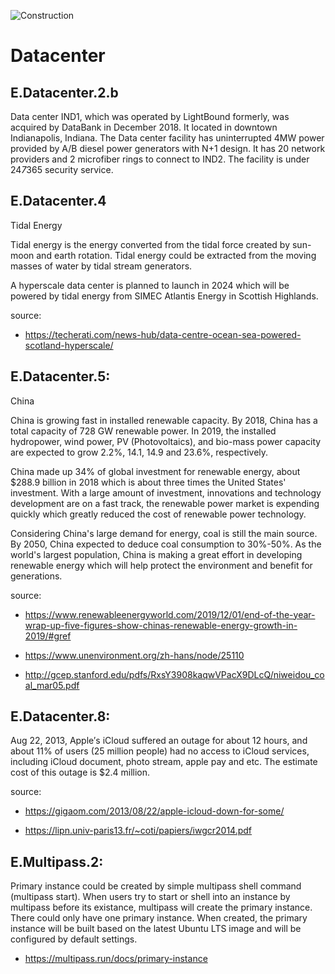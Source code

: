 ![Construction](images/construction.png)

# Datacenter

## E.Datacenter.2.b

Data center IND1, which was operated by LightBound formerly, was acquired by DataBank in December 2018. It located in downtown Indianapolis, Indiana. The Data center facility has uninterrupted 4MW power provided by A/B diesel power generators with N+1 design. It has 20 network providers and 2 microfiber rings to connect to IND2. The facility is under 24*7*365 security service.

## E.Datacenter.4

Tidal Energy

Tidal energy is the energy converted from the tidal force created by sun-moon and earth rotation. Tidal energy could be extracted from the moving masses of water by tidal stream generators.

A hyperscale data center is planned to launch in 2024 which will be powered by tidal energy from SIMEC Atlantis Energy in Scottish Highlands. 

source: 
* <https://techerati.com/news-hub/data-centre-ocean-sea-powered-scotland-hyperscale/> 

## E.Datacenter.5:

China

China is growing fast in installed renewable capacity. By 2018, China has a total capacity of 728 GW renewable power. In 2019, the installed hydropower, wind power, PV (Photovoltaics), and bio-mass power capacity are expected to grow 2.2%, 14.1, 14.9 and 23.6%, respectively.

China made up 34% of global investment for renewable energy, about $288.9 billion in 2018 which is about three times the United States' investment. With a large amount of investment, innovations and technology development are on a fast track, the renewable power market is expending quickly which greatly reduced the cost of renewable power technology.

Considering China's large demand for energy, coal is still the main source. By 2050, China expected to deduce coal consumption to 30%-50%. As the world's largest population, China is making a great effort in developing renewable energy which will help protect the environment and benefit for generations. 


source:

* <https://www.renewableenergyworld.com/2019/12/01/end-of-the-year-wrap-up-five-figures-show-chinas-renewable-energy-growth-in-2019/#gref>

* <https://www.unenvironment.org/zh-hans/node/25110>

* <http://gcep.stanford.edu/pdfs/RxsY3908kaqwVPacX9DLcQ/niweidou_coal_mar05.pdf>

## E.Datacenter.8:

Aug 22, 2013, Apple′s iCloud suffered an outage for about 12 hours, and about 11% of users (25 million people) had no access to iCloud services, including iCloud document, photo stream, apple pay and etc. The estimate cost of this outage is $2.4 million.

source:

* <https://gigaom.com/2013/08/22/apple-icloud-down-for-some/>

* <https://lipn.univ-paris13.fr/~coti/papiers/iwgcr2014.pdf>

## E.Multipass.2:

Primary instance could be created by simple multipass shell command (multipass start). When users try to start or shell into an instance by multipass before its existance, multipass will create the primary instance. There could only have one primary instance. When created, the primary instance will be built based on the latest Ubuntu LTS image and will be configured by default settings.

* <https://multipass.run/docs/primary-instance>